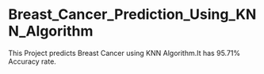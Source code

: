 # Breast_Cancer_Prediction_Using_KNN_Algorithm
This Project predicts Breast Cancer using KNN Algorithm.It has 95.71% Accuracy rate.
